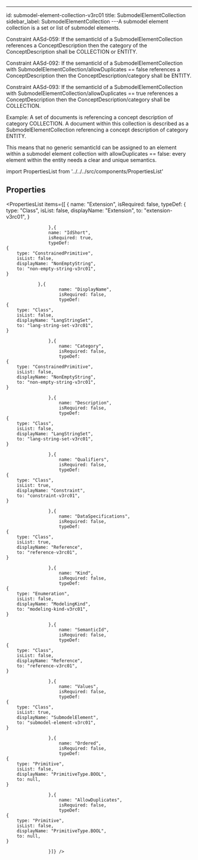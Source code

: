 --- 
id: submodel-element-collection-v3rc01 
title: SubmodelElementCollection 
sidebar_label: SubmodelElementCollection 
---A submodel element collection is a set or list of submodel elements.

<div>
<p>Constraint AASd-059: If the semanticId of a SubmodelElementCollection references a
ConceptDescription then the category of the ConceptDescription shall be COLLECTION
or ENTITY.</p>
<p>Constraint AASd-092: If the semanticId of a SubmodelElementCollection with
SubmodelElementCollection/allowDuplicates == false references a ConceptDescription
then the ConceptDescription/category shall be ENTITY.</p>
<p>Constraint AASd-093: If the semanticId of a SubmodelElementCollection with
SubmodelElementCollection/allowDuplicates == true references a ConceptDescription
then the ConceptDescription/category shall be COLLECTION.</p>
<p>Example: A set of documents is referencing a concept description of category
COLLECTION. A document within this collection is described as
a SubmodelElementCollection referencing a concept description of category ENTITY.</p>
<p>This means that no generic semanticId can be assigned to an element within
a submodel element collection with allowDuplicates == false: every element within
the entity needs a clear and unique semantics.</p>
</div>

import PropertiesList from '../../../src/components/PropertiesList' 

## Properties 

<PropertiesList items={[ 
{
                        name: "Extension",
                        isRequired: false,
                        typeDef: 
    {
        type: "Class",
        isList: false,
        displayName: "Extension",
        to: "extension-v3rc01",
    }
    
                    },{
                    name: "IdShort",
                    isRequired: true,
                    typeDef: 
    {
        type: "ConstrainedPrimitive",
        isList: false,
        displayName: "NonEmptyString",
        to: "non-empty-string-v3rc01",
    }
    
                },{
                        name: "DisplayName",
                        isRequired: false,
                        typeDef: 
    {
        type: "Class",
        isList: false,
        displayName: "LangStringSet",
        to: "lang-string-set-v3rc01",
    }
    
                    },{
                        name: "Category",
                        isRequired: false,
                        typeDef: 
    {
        type: "ConstrainedPrimitive",
        isList: false,
        displayName: "NonEmptyString",
        to: "non-empty-string-v3rc01",
    }
    
                    },{
                        name: "Description",
                        isRequired: false,
                        typeDef: 
    {
        type: "Class",
        isList: false,
        displayName: "LangStringSet",
        to: "lang-string-set-v3rc01",
    }
    
                    },{
                        name: "Qualifiers",
                        isRequired: false,
                        typeDef: 
    {
        type: "Class",
        isList: true,
        displayName: "Constraint",
        to: "constraint-v3rc01",
    }
    
                    },{
                        name: "DataSpecifications",
                        isRequired: false,
                        typeDef: 
    {
        type: "Class",
        isList: true,
        displayName: "Reference",
        to: "reference-v3rc01",
    }
    
                    },{
                        name: "Kind",
                        isRequired: false,
                        typeDef: 
    {
        type: "Enumeration",
        isList: false,
        displayName: "ModelingKind",
        to: "modeling-kind-v3rc01",
    }
    
                    },{
                        name: "SemanticId",
                        isRequired: false,
                        typeDef: 
    {
        type: "Class",
        isList: false,
        displayName: "Reference",
        to: "reference-v3rc01",
    }
    
                    },{
                        name: "Values",
                        isRequired: false,
                        typeDef: 
    {
        type: "Class",
        isList: true,
        displayName: "SubmodelElement",
        to: "submodel-element-v3rc01",
    }
    
                    },{
                        name: "Ordered",
                        isRequired: false,
                        typeDef: 
    {
        type: "Primitive",
        isList: false,
        displayName: "PrimitiveType.BOOL",
        to: null,
    }
    
                    },{
                        name: "AllowDuplicates",
                        isRequired: false,
                        typeDef: 
    {
        type: "Primitive",
        isList: false,
        displayName: "PrimitiveType.BOOL",
        to: null,
    }
    
                    }]} /> 
 

